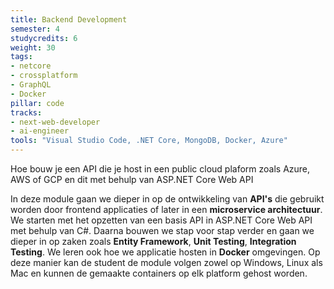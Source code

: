 ```yaml
---
title: Backend Development
semester: 4
studycredits: 6
weight: 30
tags:
- netcore 
- crossplatform 
- GraphQL
- Docker
pillar: code
tracks:
- next-web-developer
- ai-engineer
tools: "Visual Studio Code, .NET Core, MongoDB, Docker, Azure"
---
```


Hoe bouw je een API die je host in een public cloud plaform zoals Azure, AWS of GCP en dit met behulp van ASP.NET Core Web API


In deze module gaan we dieper in op de ontwikkeling van **API's** die gebruikt worden door frontend applicaties of later in een **microservice architectuur**. We starten met het opzetten van een basis API in ASP.NET Core Web API met behulp van C#. Daarna bouwen we stap voor stap verder en gaan we dieper in op zaken zoals **Entity Framework**, **Unit Testing**, **Integration Testing**. We leren ook hoe we applicatie hosten in **Docker** omgevingen. Op deze manier kan de student de module volgen zowel op Windows, Linux als Mac en kunnen de gemaakte containers op elk platform gehost worden.
